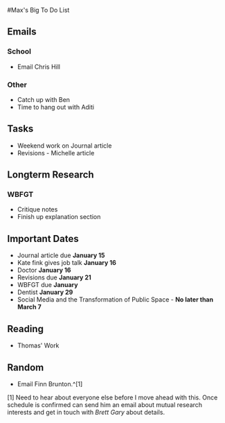 #Max's Big To Do List

## Emails

### School

* Email Chris Hill

### Other

* Catch up with Ben
* Time to hang out with Aditi

## Tasks

* Weekend work on Journal article
* Revisions - Michelle article

## Longterm Research

### WBFGT

* Critique notes
* Finish up explanation section

## Important Dates

* Journal article due **January 15**
* Kate fink gives job talk **January 16**
* Doctor **January 16**
* Revisions due **January 21**
* WBFGT due **January**
* Dentist **January 29**
* Social Media and the Transformation of Public Space - **No later than March 7**

## Reading

* Thomas' Work

## Random

* Email Finn Brunton.^[1]

[1] Need to hear about everyone else before I move ahead with this. Once schedule is confirmed can send him an email about mutual research interests and get in touch with *Brett Gary* about details.
